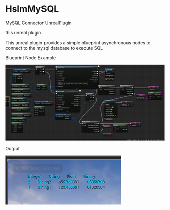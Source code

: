 # HslmMySQL
MySQL Connector UnrealPlugin 

this unreal plugin 

This unreal plugin provides a simple blueprint asynchronous nodes to connect to the mysql database to execute SQL

Blueprint Node Example

![Screenshot1](https://github.com/huiseliming/HslmMySQL/blob/main/Screenshot1.png)

Output

![Screenshot2](https://github.com/huiseliming/HslmMySQL/blob/main/Screenshot2.png)
